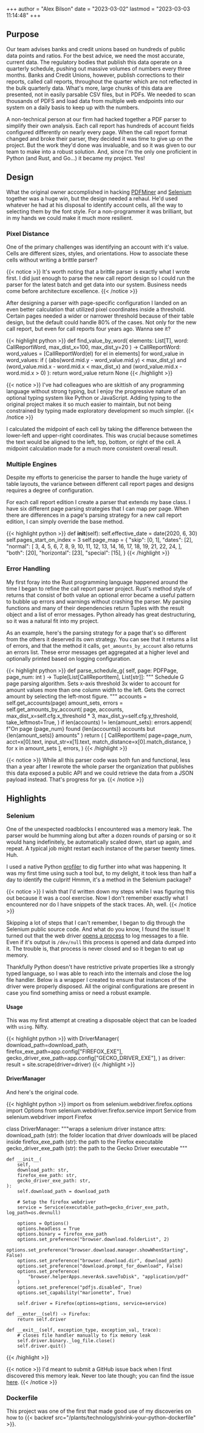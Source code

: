 +++
author = "Alex Bilson"
date = "2023-03-02"
lastmod = "2023-03-03 11:14:48"
+++

## Purpose

Our team advises banks and credit unions based on hundreds of public data points and ratios. For the best advice, we need the most accurate, current data. The regulatory bodies that publish this data operate on a quarterly schedule, pushing out massive volumes of numbers every three months. Banks and Credit Unions, however, publish corrections to their reports, called call reports, throughout the quarter which are not reflected in the bulk quarterly data. What's more, large chunks of this data are presented, not in easily parsable CSV files, but in PDFs. We needed to scan thousands of PDFS and load data from multiple web endpoints into our system on a daily basis to keep up with the numbers.

A non-technical person at our firm had hacked together a PDF parser to simplify their own analysis. Each call report has hundreds of account fields configured differently on nearly every page. When the call report format changed and broke their parser, they decided it was time to give up on the project. But the work they'd done was invaluable, and so it was given to our team to make into a robust solution. And, since I'm the only one proficient in Python (and Rust, and Go...) it became my project. Yes!

## Design

What the original owner accomplished in hacking [PDFMiner](https://pypi.org/project/pdfminer/) and [Selenium](https://pypi.org/project/selenium/) together was a huge win, but the design needed a rehaul. He'd used whatever he had at his disposal to identify account cells, all the way to selecting them by the font style. For a non-programmer it was brilliant, but in my hands we could make it much more resilient.

### Pixel Distance

One of the primary challenges was identifying an account with it's value. Cells are different sizes, styles, and orientations. How to associate these cells without writing a brittle parser?

{{< notice >}}
It's worth noting that a brittle parser is exactly what I wrote first. I did just enough to parse the new call report design so I could run the parser for the latest batch and get data into our system. Business needs come before architecture excellence.
{{< /notice >}}

After designing a parser with page-specific configuration I landed on an even better calculation that utilized pixel coordinates inside a threshold. Certain pages needed a wider or narrower threshold because of their table design, but the default could handle 80% of the cases. Not only for the new call report, but even for call reports four years ago. Wanna see it?

{{< highlight python >}}
def find_value_by_word(
    elements: List[T], word: CallReportWord, max_dist_x=100, max_dist_y=20
) -> CallReportWord:
    word_values = [CallReportWord(el) for el in elements]
    for word_value in word_values:
        if (
            (abs(word.mid.y - word_value.mid.y) < max_dist_y)
            and (word_value.mid.x - word.mid.x < max_dist_x)
            and (word_value.mid.x - word.mid.x > 0)
        ):
            return word_value
    return None
{{< /highlight >}}

{{< notice >}}
I've had colleagues who are skittish of any programming language without strong typing, but I enjoy the progressive nature of an optional typing system like Python or JavaScript. Adding typing to the original project makes it so much easier to maintain, but not being constrained by typing made exploratory development so much simpler.
{{< /notice >}}

I calculated the midpoint of each cell by taking the difference between the lower-left and upper-right coordinates. This was crucial because sometimes the text would be aligned to the left, top, bottom, or right of the cell. A midpoint calculation made for a much more consistent overall result.

### Multiple Engines

Despite my efforts to genericise the parser to handle the huge variety of table layouts, the variance between different call report pages and designs requires a degree of configuration.

For each call report edition I create a parser that extends my base class. I have six different page parsing strategies that I can map per page. When there are differences in a page's parsing strategy for a new call report edition, I can simply override the base method.

{{< highlight python >}}
 def __init__(self):
	  self.effective_date = date(2020, 6, 30)
	  self.pages_start_on_index = 3
	  self.page_map = {
			"skip": [0, 1],
			"dates": [2],
			"normal": [
				 3,
				 4,
				 5,
				 6,
				 7,
				 8,
				 9,
				 10,
				 11,
				 12,
				 13,
				 14,
				 16,
				 17,
				 18,
				 19,
				 21,
				 22,
				 24,
			],
			"both": [20],
			"horizontal": [23],
			"special": [15],
	  }
{{< /highlight >}}

### Error Handling

My first foray into the Rust programming language happened around the time I began to refine the call report parser project. Rust's method style of returns that consist of both value an optional error became a useful pattern to bubble up errors and warnings without crashing the parser. My parsing functions and many of their dependencies return Tuples with the result object and a list of error messages. Python already has great destructuring, so it was a natural fit into my project.

As an example, here's the parsing strategy for a page that's so different from the others it deserved its own strategy. You can see that it returns a list of errors, and that the method it calls, `get_amounts_by_account` also returns an errors list. These error messages get aggregated at a higher level and optionally printed based on logging configuration.

{{< highlight python >}}
 def parse_schedule_g(
	  self, page: PDFPage, page_num: int
 ) -> Tuple[List[CallReportItem], List[str]]:
	  """
	  Schedule G page parsing algorithm. Sets x-axis threshold 3x wider to account for amount values
	  more than one column width to the left. Gets the correct amount by selecting the left-most figure.
	  """
	  accounts = self.get_accounts(page)
	  amount_sets, errors = self.get_amounts_by_account(
			page,
			accounts,
			max_dist_x=self.cfg.x_threshold * 3,
			max_dist_y=self.cfg.y_threshold,
			take_leftmost=True,
	  )
	  if len(accounts) != len(amount_sets):
			errors.append(
				 f"On page {page_num} found {len(accounts)} accounts but {len(amount_sets)} amounts"
			)
	  return (
			[
				 CallReportItem(
					  page=page_num,
					  acct=x[0].text,
					  input_str=x[1].text,
					  match_distance=x[0].match_distance,
				 )
				 for x in amount_sets
			],
			errors,
	  )
{{< /highlight >}}


{{< notice >}}
While all this parser code was both fun and functional, less than a year after I rewrote the whole parser the organization that publishes this data exposed a public API and we could retrieve the data from a JSON payload instead. That's progress for ya.
{{< /notice >}}

## Highlights

### Selenium

One of the unexpected roadblocks I encountered was a memory leak. The parser would be humming along but after a dozen rounds of parsing or so it would hang indefinitely, be automatically scaled down, start up again, and repeat. A typical job might restart each instance of the parser twenty times. Huh.

I used a native Python [profiler](https://docs.python.org/3/library/profile.html) to dig further into what was happening. It was my first time using such a tool but, to my delight, it took less than half a day to identify the culprit! Hmmm, it's a method in the Selenium package?

{{< notice >}}
I wish that I'd written down my steps while I was figuring this out because it was a cool exercise. Now I don't remember exactly what I encountered nor do I have snippets of the stack traces. Ah, well.
{{< /notice >}}

Skipping a lot of steps that I can't remember, I began to dig through the Selenium public source code. And what do you know, I found the issue! It turned out that the web driver [opens a process](https://github.com/SeleniumHQ/selenium/blob/trunk/py/selenium/webdriver/firefox/firefox_binary.py#L96) to log messages to a file. Even if it's output is `/dev/null` this process is opened and data dumped into it. The trouble is, that process is never closed and so it began to eat up memory.

Thankfully Python doesn't have restrictive private properties like a strongly typed language, so I was able to reach into the internals and close the log file handler. Below is a wrapper I created to ensure that instances of the driver were properly disposed. All the original configurations are present in case you find something amiss or need a robust example.

#### Usage

This was my first attempt at creating a disposable object that can be loaded with `using`. Nifty.

{{< highlight python >}}
 with DriverManager(
	  download_path=download_path,
	  firefox_exe_path=app.config["FIREFOX_EXE"],
	  gecko_driver_exe_path=app.config["GECKO_DRIVER_EXE"],
 ) as driver:
	  result = site.scrape(driver=driver)
{{< /highlight >}}

#### DriverManager

And here's the original code.

{{< highlight python >}}
import os
from selenium.webdriver.firefox.options import Options
from selenium.webdriver.firefox.service import Service
from selenium.webdriver import Firefox


class DriverManager:
    """wraps a selenium driver instance
    attrs:
        download_path (str): the folder location that driver downloads will be placed inside
        firefox_exe_path (str): the path to the Firefox executable
        gecko_driver_exe_path (str): the path to the Gecko Driver executable
    """

    def __init__(
        self,
        download_path: str,
        firefox_exe_path: str,
        gecko_driver_exe_path: str,
    ):
        self.download_path = download_path

        # Setup the firefox webdriver
        service = Service(executable_path=gecko_driver_exe_path, log_path=os.devnull)

        options = Options()
        options.headless = True
        options.binary = firefox_exe_path
        options.set_preference("browser.download.folderList", 2)
        options.set_preference("browser.download.manager.showWhenStarting", False)
        options.set_preference("browser.download.dir", download_path)
        options.set_preference("download.prompt_for_download", False)
        options.set_preference(
            "browser.helperApps.neverAsk.saveToDisk", "application/pdf"
        )
        options.set_preference("pdfjs.disabled", True)
        options.set_capability("marionette", True)

        self.driver = Firefox(options=options, service=service)

    def __enter__(self) -> Firefox:
        return self.driver

    def __exit__(self, exception_type, exception_val, trace):
        # closes file handler manually to fix memory leak
        self.driver.binary._log_file.close()
        self.driver.quit()
{{< /highlight >}}

{{< notice >}}
I'd meant to submit a GitHub issue back when I first discovered this memory leak. Never too late though; you can find the issue <a href="https://github.com/SeleniumHQ/selenium/issues/11730">here</a>.
{{< /notice >}}

### Dockerfile

This project was one of the first that made good use of my discoveries on how to {{< backref src="/plants/technology/shrink-your-python-dockerfile" >}}.
